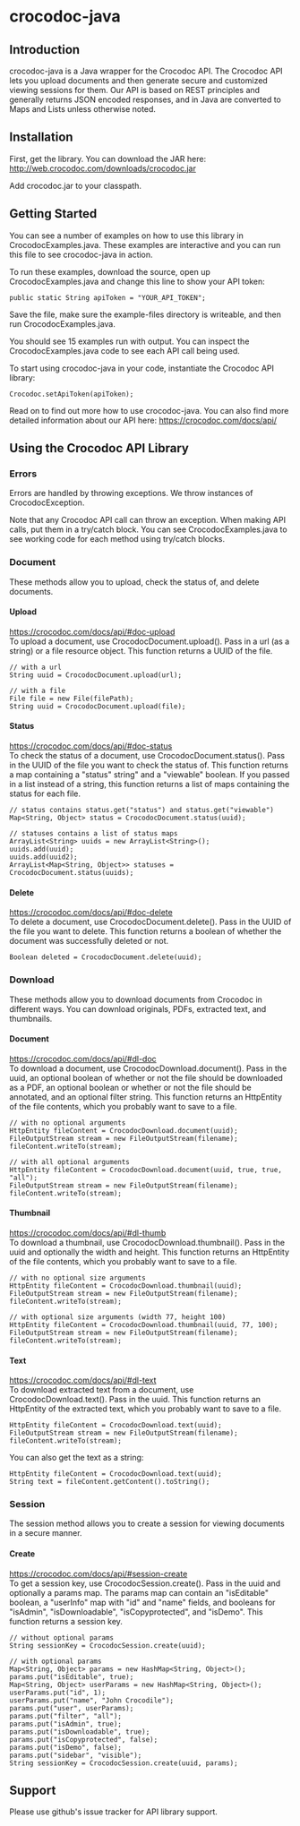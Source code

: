 # crocodoc-java

## Introduction

crocodoc-java is a Java wrapper for the Crocodoc API.
The Crocodoc API lets you upload documents and then generate secure and customized viewing sessions for them.
Our API is based on REST principles and generally returns JSON encoded responses,
and in Java are converted to Maps and Lists unless otherwise noted.

## Installation

First, get the library.
You can download the JAR here: http://web.crocodoc.com/downloads/crocodoc.jar

Add crocodoc.jar to your classpath.
	
## Getting Started

You can see a number of examples on how to use this library in CrocodocExamples.java.
These examples are interactive and you can run this file to see crocodoc-java in action.

To run these examples, download the source, open up CrocodocExamples.java and change this line to show your API token:

    public static String apiToken = "YOUR_API_TOKEN";
    
Save the file, make sure the example-files directory is writeable, and then run CrocodocExamples.java.
    
You should see 15 examples run with output.
You can inspect the CrocodocExamples.java code to see each API call being used.

To start using crocodoc-java in your code, instantiate the Crocodoc API library:

    Crocodoc.setApiToken(apiToken);

Read on to find out more how to use crocodoc-java.
You can also find more detailed information about our API here:
https://crocodoc.com/docs/api/

## Using the Crocodoc API Library

### Errors

Errors are handled by throwing exceptions.
We throw instances of CrocodocException.

Note that any Crocodoc API call can throw an exception.
When making API calls, put them in a try/catch block.
You can see CrocodocExamples.java to see working code for each method using try/catch blocks.

### Document

These methods allow you to upload, check the status of, and delete documents.

#### Upload

https://crocodoc.com/docs/api/#doc-upload  
To upload a document, use CrocodocDocument.upload().
Pass in a url (as a string) or a file resource object.
This function returns a UUID of the file.

	// with a url
    String uuid = CrocodocDocument.upload(url);
    
    // with a file
	File file = new File(filePath);
    String uuid = CrocodocDocument.upload(file);
    
#### Status

https://crocodoc.com/docs/api/#doc-status  
To check the status of a document, use CrocodocDocument.status().
Pass in the UUID of the file you want to check the status of.
This function returns a map containing a "status" string" and a "viewable" boolean.
If you passed in a list instead of a string, this function returns a list of maps containing the status for each file.

    // status contains status.get("status") and status.get("viewable")
	Map<String, Object> status = CrocodocDocument.status(uuid);
	
    // statuses contains a list of status maps
	ArrayList<String> uuids = new ArrayList<String>();
	uuids.add(uuid);
	uuids.add(uuid2);
	ArrayList<Map<String, Object>> statuses = CrocodocDocument.status(uuids);
    
#### Delete

https://crocodoc.com/docs/api/#doc-delete  
To delete a document, use CrocodocDocument.delete().
Pass in the UUID of the file you want to delete.
This function returns a boolean of whether the document was successfully deleted or not.

    Boolean deleted = CrocodocDocument.delete(uuid);
    
### Download

These methods allow you to download documents from Crocodoc in different ways.
You can download originals, PDFs, extracted text, and thumbnails.

#### Document

https://crocodoc.com/docs/api/#dl-doc  
To download a document, use CrocodocDownload.document().
Pass in the uuid,
an optional boolean of whether or not the file should be downloaded as a PDF,
an optional boolean or whether or not the file should be annotated,
and an optional filter string.
This function returns an HttpEntity of the file contents, which you probably want to save to a file.

    // with no optional arguments
	HttpEntity fileContent = CrocodocDownload.document(uuid);
	FileOutputStream stream = new FileOutputStream(filename);
	fileContent.writeTo(stream);
    
    // with all optional arguments
	HttpEntity fileContent = CrocodocDownload.document(uuid, true, true, "all");
	FileOutputStream stream = new FileOutputStream(filename);
	fileContent.writeTo(stream);
    
#### Thumbnail

https://crocodoc.com/docs/api/#dl-thumb  
To download a thumbnail, use CrocodocDownload.thumbnail().
Pass in the uuid and optionally the width and height.
This function returns an HttpEntity of the file contents, which you probably want to save to a file.

    // with no optional size arguments
    HttpEntity fileContent = CrocodocDownload.thumbnail(uuid);
	FileOutputStream stream = new FileOutputStream(filename);
	fileContent.writeTo(stream);
    
    // with optional size arguments (width 77, height 100)
    HttpEntity fileContent = CrocodocDownload.thumbnail(uuid, 77, 100);
	FileOutputStream stream = new FileOutputStream(filename);
	fileContent.writeTo(stream);

#### Text

https://crocodoc.com/docs/api/#dl-text  
To download extracted text from a document, use CrocodocDownload.text().
Pass in the uuid.
This function returns an HttpEntity of the extracted text, which you probably want to save to a file.

    HttpEntity fileContent = CrocodocDownload.text(uuid);
	FileOutputStream stream = new FileOutputStream(filename);
	fileContent.writeTo(stream);
	
You can also get the text as a string:

    HttpEntity fileContent = CrocodocDownload.text(uuid);
    String text = fileContent.getContent().toString();
    
### Session

The session method allows you to create a session for viewing documents in a secure manner.

#### Create

https://crocodoc.com/docs/api/#session-create  
To get a session key, use CrocodocSession.create().
Pass in the uuid and optionally a params map.
The params map can contain an "isEditable" boolean,
a "userInfo" map with "id" and "name" fields,
and booleans for "isAdmin", "isDownloadable", "isCopyprotected", and "isDemo".
This function returns a session key.

	// without optional params
    String sessionKey = CrocodocSession.create(uuid);
    
	// with optional params
	Map<String, Object> params = new HashMap<String, Object>();
	params.put("isEditable", true);
	Map<String, Object> userParams = new HashMap<String, Object>();
	userParams.put("id", 1);
	userParams.put("name", "John Crocodile");
	params.put("user", userParams);
	params.put("filter", "all");
	params.put("isAdmin", true);
	params.put("isDownloadable", true);
	params.put("isCopyprotected", false);
	params.put("isDemo", false);
	params.put("sidebar", "visible");
    String sessionKey = CrocodocSession.create(uuid, params);
    
## Support

Please use github's issue tracker for API library support.
